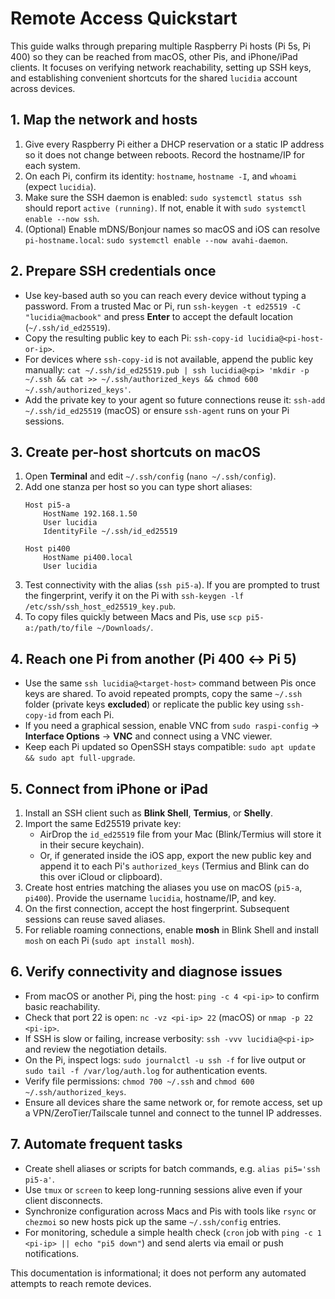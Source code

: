 # Remote Access Quickstart

This guide walks through preparing multiple Raspberry Pi hosts (Pi 5s, Pi 400) so they can be reached from macOS, other Pis, and iPhone/iPad clients. It focuses on verifying network reachability, setting up SSH keys, and establishing convenient shortcuts for the shared `lucidia` account across devices.

## 1. Map the network and hosts

1. Give every Raspberry Pi either a DHCP reservation or a static IP address so it does not change between reboots. Record the hostname/IP for each system.
2. On each Pi, confirm its identity: `hostname`, `hostname -I`, and `whoami` (expect `lucidia`).
3. Make sure the SSH daemon is enabled: `sudo systemctl status ssh` should report `active (running)`. If not, enable it with `sudo systemctl enable --now ssh`.
4. (Optional) Enable mDNS/Bonjour names so macOS and iOS can resolve `pi-hostname.local`: `sudo systemctl enable --now avahi-daemon`.

## 2. Prepare SSH credentials once

- Use key-based auth so you can reach every device without typing a password. From a trusted Mac or Pi, run `ssh-keygen -t ed25519 -C "lucidia@macbook"` and press **Enter** to accept the default location (`~/.ssh/id_ed25519`).
- Copy the resulting public key to each Pi: `ssh-copy-id lucidia@<pi-host-or-ip>`.
- For devices where `ssh-copy-id` is not available, append the public key manually: `cat ~/.ssh/id_ed25519.pub | ssh lucidia@<pi> 'mkdir -p ~/.ssh && cat >> ~/.ssh/authorized_keys && chmod 600 ~/.ssh/authorized_keys'`.
- Add the private key to your agent so future connections reuse it: `ssh-add ~/.ssh/id_ed25519` (macOS) or ensure `ssh-agent` runs on your Pi sessions.

## 3. Create per-host shortcuts on macOS

1. Open **Terminal** and edit `~/.ssh/config` (`nano ~/.ssh/config`).
2. Add one stanza per host so you can type short aliases:
   ```sshconfig
   Host pi5-a
       HostName 192.168.1.50
       User lucidia
       IdentityFile ~/.ssh/id_ed25519

   Host pi400
       HostName pi400.local
       User lucidia
   ```
3. Test connectivity with the alias (`ssh pi5-a`). If you are prompted to trust the fingerprint, verify it on the Pi with `ssh-keygen -lf /etc/ssh/ssh_host_ed25519_key.pub`.
4. To copy files quickly between Macs and Pis, use `scp pi5-a:/path/to/file ~/Downloads/`.

## 4. Reach one Pi from another (Pi 400 ↔ Pi 5)

- Use the same `ssh lucidia@<target-host>` command between Pis once keys are shared. To avoid repeated prompts, copy the same `~/.ssh` folder (private keys **excluded**) or replicate the public key using `ssh-copy-id` from each Pi.
- If you need a graphical session, enable VNC from `sudo raspi-config` → **Interface Options** → **VNC** and connect using a VNC viewer.
- Keep each Pi updated so OpenSSH stays compatible: `sudo apt update && sudo apt full-upgrade`.

## 5. Connect from iPhone or iPad

1. Install an SSH client such as **Blink Shell**, **Termius**, or **Shelly**.
2. Import the same Ed25519 private key:
   - AirDrop the `id_ed25519` file from your Mac (Blink/Termius will store it in their secure keychain).
   - Or, if generated inside the iOS app, export the new public key and append it to each Pi's `authorized_keys` (Termius and Blink can do this over iCloud or clipboard).
3. Create host entries matching the aliases you use on macOS (`pi5-a`, `pi400`). Provide the username `lucidia`, hostname/IP, and key.
4. On the first connection, accept the host fingerprint. Subsequent sessions can reuse saved aliases.
5. For reliable roaming connections, enable **mosh** in Blink Shell and install `mosh` on each Pi (`sudo apt install mosh`).

## 6. Verify connectivity and diagnose issues

- From macOS or another Pi, ping the host: `ping -c 4 <pi-ip>` to confirm basic reachability.
- Check that port 22 is open: `nc -vz <pi-ip> 22` (macOS) or `nmap -p 22 <pi-ip>`.
- If SSH is slow or failing, increase verbosity: `ssh -vvv lucidia@<pi-ip>` and review the negotiation details.
- On the Pi, inspect logs: `sudo journalctl -u ssh -f` for live output or `sudo tail -f /var/log/auth.log` for authentication events.
- Verify file permissions: `chmod 700 ~/.ssh` and `chmod 600 ~/.ssh/authorized_keys`.
- Ensure all devices share the same network or, for remote access, set up a VPN/ZeroTier/Tailscale tunnel and connect to the tunnel IP addresses.

## 7. Automate frequent tasks

- Create shell aliases or scripts for batch commands, e.g. `alias pi5='ssh pi5-a'`.
- Use `tmux` or `screen` to keep long-running sessions alive even if your client disconnects.
- Synchronize configuration across Macs and Pis with tools like `rsync` or `chezmoi` so new hosts pick up the same `~/.ssh/config` entries.
- For monitoring, schedule a simple health check (`cron` job with `ping -c 1 <pi-ip> || echo "pi5 down"`) and send alerts via email or push notifications.

This documentation is informational; it does not perform any automated attempts to reach remote devices.
